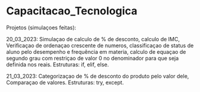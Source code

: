 # Capacitacao_Tecnologica

Projetos (simulaçoes feitas): 

20_03_2023: Simulaçao de calculo de % de desconto, calculo de IMC, Verificaçao de ordenaçao crescente de numeros, classificaçao de status de aluno pelo desempenho e frequência em materia, calculo de equaçao de segundo grau com restriçao de valor 0 no denominador para que seja definida nos reais.
Estruturas: if, elif, else. 

21_03_2023: Categorizaçao de % de desconto do produto pelo valor dele, Comparaçao de valores. 
Estruturas: try, except.  
